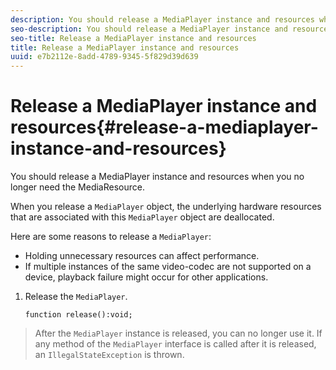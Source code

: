 ```yaml
---
description: You should release a MediaPlayer instance and resources when you no longer need the MediaResource.
seo-description: You should release a MediaPlayer instance and resources when you no longer need the MediaResource.
seo-title: Release a MediaPlayer instance and resources
title: Release a MediaPlayer instance and resources
uuid: e7b2112e-8add-4789-9345-5f829d39d639
---
```


# Release a MediaPlayer instance and resources{#release-a-mediaplayer-instance-and-resources}

You should release a MediaPlayer instance and resources when you no longer need the MediaResource.

When you release a `MediaPlayer` object, the underlying hardware resources that are associated with this `MediaPlayer` object are deallocated.

Here are some reasons to release a `MediaPlayer`:

* Holding unnecessary resources can affect performance. 
* If multiple instances of the same video-codec are not supported on a device, playback failure might occur for other applications.

1. Release the `MediaPlayer`.

   ```
   function release():void;
   ```

>After the `MediaPlayer` instance is released, you can no longer use it. If any method of the `MediaPlayer` interface is called after it is released, an `IllegalStateException` is thrown. 
